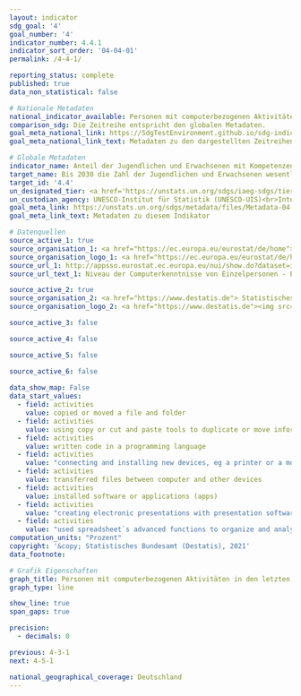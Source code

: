 ```yaml
---
layout: indicator    
sdg_goal: '4'    
goal_number: '4'    
indicator_number: 4.4.1    
indicator_sort_order: '04-04-01'    
permalink: /4-4-1/    

reporting_status: complete    
published: true    
data_non_statistical: false    

# Nationale Metadaten    
national_indicator_available: Personen mit computerbezogenen Aktivitäten in den letzten 12 Monaten    
comparison_sdg: Die Zeitreihe entspricht den globalen Metadaten.    
goal_meta_national_link: https://SdgTestEnvironment.github.io/sdg-indicators/public/MetaDe/4.4.1.pdf    
goal_meta_national_link_text: Metadaten zu den dargestellten Zeitreihen    

# Globale Metadaten    
indicator_name: Anteil der Jugendlichen und Erwachsenen mit Kompetenzen in Informations- und Kommunikationstechnologie (IKT), nach Art der Kompetenz    
target_name: Bis 2030 die Zahl der Jugendlichen und Erwachsenen wesentlich erhöhen, die über die entsprechenden Qualifikationen einschließlich fachlicher und beruflicher Qualifikationen für eine Beschäftigung, eine menschenwürdige Arbeit und Unternehmertum verfügen    
target_id: '4.4'    
un_designated_tier: <a href='https://unstats.un.org/sdgs/iaeg-sdgs/tier-classification/' title='Klicken Sie hier um weitere Informationen zur UN-Tier-Klassifikation zu erhalten.'  target='_blank'>Tier II</a>    
un_custodian_agency: UNESCO-Institut für Statistik (UNESCO-UIS)<br>Internationale Fernmeldeunion (ITU)    
goal_meta_link: https://unstats.un.org/sdgs/metadata/files/Metadata-04-04-01.pdf    
goal_meta_link_text: Metadaten zu diesem Indikator        

# Datenquellen
source_active_1: true
source_organisation_1: <a href="https://ec.europa.eu/eurostat/de/home"> Statisches Amt der Europäischen Union (Eurostat) </a>
source_organisation_logo_1: <a href="https://ec.europa.eu/eurostat/de/home"><img src="https://g205sdgs.github.io/sdg-indicators/public/OrgImgDe/eurostat.png" alt="Logo eurostat" style="height:60px; width:148px"/></a>
source_url_1: http://appsso.eurostat.ec.europa.eu/nui/show.do?dataset=isoc_sk_cskl_i&lang=de
source_url_text_1: Niveau der Computerkenntnisse von Einzelpersonen - Eurostat Tabelle [isoc_sk_cskl_i]

source_active_2: true
source_organisation_2: <a href="https://www.destatis.de"> Statistisches Bundesamt (Destatis) </a>
source_organisation_logo_2: <a href="https://www.destatis.de"><img src="https://g205sdgs.github.io/sdg-indicators/public/OrgImgDe/destatis.png" alt="Logo destatis" style="height:60px; width:148px"/></a>

source_active_3: false

source_active_4: false

source_active_5: false

source_active_6: false
    
data_show_map: False    
data_start_values: 
  - field: activities
    value: copied or moved a file and folder
  - field: activities
    value: using copy or cut and paste tools to duplicate or move information on screen
  - field: activities
    value: written code in a programming language
  - field: activities
    value: "connecting and installing new devices, eg a printer or a modem"
  - field: activities
    value: transferred files between computer and other devices
  - field: activities
    value: installed software or applications (apps)
  - field: activities
    value: "creating electronic presentations with presentation software (e.g. slides), including e.g. images, sound, video or charts"
  - field: activities
    value: "used spreadsheet`s advanced functions to organize and analyze data, such as sorting, filtering, using formulas, creating charts"    
computation_units: "Prozent"    
copyright: '&copy; Statistisches Bundesamt (Destatis), 2021'    
data_footnote:     

# Grafik Eigenschaften    
graph_title: Personen mit computerbezogenen Aktivitäten in den letzten 12 Monaten    
graph_type: line    

show_line: true
span_gaps: true

precision:
  - decimals: 0    

previous: 4-3-1    
next: 4-5-1    

national_geographical_coverage: Deutschland    
---
```


<span></span>